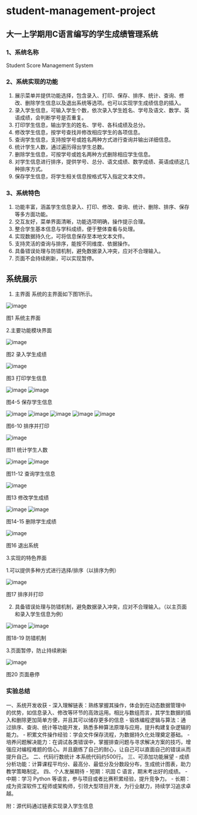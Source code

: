 # student-management-project
## 大一上学期用C语言编写的学生成绩管理系统
### 1、系统名称 
  Student Score Management System
 
### 2、系统实现的功能
  1.	展示菜单并提供功能选择，包含录入、打印、保存、排序、统计、查询、修改、删除学生信息以及退出系统等选项。也可以实现学生成绩信息的插入。
  2.	录入学生信息，可输入学生个数，依次录入学生姓名、学号及语文、数学、英语成绩，会判断学号是否重复。
  3.	打印学生信息，输出学生的姓名、学号、各科成绩及总分。
  4.	修改学生信息，按学号查找并修改相应学生的各项信息。
  5.	查询学生信息，支持按学号或姓名两种方式进行查询并输出详细信息。
  6.	统计学生人数，通过遍历得出学生总数。
  7.	删除学生信息，可按学号或姓名两种方式删除相应学生信息。
  8.	对学生信息进行排序，提供学号、总分、语文成绩、数学成绩、英语成绩这几种排序方式。
  9.	保存学生信息，将学生相关信息按格式写入指定文本文件。
### 3、系统特色
  1.	功能丰富，涵盖学生信息录入、打印、修改、查询、统计、删除、排序、保存等多方面功能。
  2.	交互友好，菜单界面清晰，功能选项明确，操作提示合理。
  3.	整合学生基本信息与学科成绩，便于整体查看与处理。
  4.	实现数据持久化，可将信息保存至本地文本文件。
  5.	支持灵活的查询与排序，能按不同维度、依据操作。
  6.	具备错误处理与防错机制，避免数据录入冲突，应对不合理输入。
  7.	页面不会持续刷新，可以实现暂停。
     
## 系统展示
1. 主界面
系统的主界面如下图1所示。

![image](https://github.com/user-attachments/assets/85ed9b58-5ffc-481d-842d-73c48cbc2ddf)

图1 系统主界面

2.主要功能模块界面

 ![image](https://github.com/user-attachments/assets/13530a0d-ed1d-448a-be50-7b46b3a41011)

图2 录入学生成绩

 ![image](https://github.com/user-attachments/assets/319ef54c-64a7-4443-a71e-e3dbf11c713f)

图3 打印学生信息
 
 ![image](https://github.com/user-attachments/assets/ab8742f7-fa11-47e3-b978-b0cffb6fdd07)
![image](https://github.com/user-attachments/assets/c9620e75-972d-4c58-90f3-e0e793a9b64a)

图4-5 保存学生信息
 
![image](https://github.com/user-attachments/assets/aeff6f5d-a751-49d4-a183-4092ef73db39)
 ![image](https://github.com/user-attachments/assets/800dcbb1-3f3e-4c08-b6b5-f83ca411f8b8)
![image](https://github.com/user-attachments/assets/dc0cb665-e3b3-4b6e-8498-d092190e72f8)
![image](https://github.com/user-attachments/assets/946d7cd3-d294-4890-9f15-d6cc7440d021)
![image](https://github.com/user-attachments/assets/29052a74-b9f8-473d-b064-e89627be64df)

图6-10 排序并打印

 ![image](https://github.com/user-attachments/assets/1ce39229-8fec-427e-af8b-87533e6495c0)

图11 统计学生人数

 ![image](https://github.com/user-attachments/assets/8a292d19-fd9f-4d2f-94e1-55385548e131)
![image](https://github.com/user-attachments/assets/df192d2b-d2b1-46fa-bf4d-353ec880a4f3)
 
图11-12 查询学生信息

 ![image](https://github.com/user-attachments/assets/141447b4-2c94-4a61-86a9-4f387e4d0965)

图13 修改学生成绩

 ![image](https://github.com/user-attachments/assets/d0e67a0f-4b02-4d6f-aff4-0fba9fc30a9e)
 ![image](https://github.com/user-attachments/assets/52f3b8d9-939e-4be1-81e9-bc163510e0a6)

图14-15 删除学生成绩

 ![image](https://github.com/user-attachments/assets/aa3108f8-0306-4888-9aa6-292b0d71b4fb)

图16 退出系统

3.实现的特色界面

  1.可以提供多种方式进行选择/排序（以排序为例）
 
 ![image](https://github.com/user-attachments/assets/9d8029f7-a6ce-42d2-9df1-fd84e3740a18)

  图17 排序并打印
 
  2. 具备错误处理与防错机制，避免数据录入冲突，应对不合理输入。（以主页面和录入学生信息为例）
  
 ![image](https://github.com/user-attachments/assets/b09d672f-283e-488a-abc5-7228baefc2fa)
![image](https://github.com/user-attachments/assets/3a22c8c1-e26f-4389-9b80-68d69dc6ff4f)

图18-19 防错机制
	
 3.页面暂停，防止持续刷新
 
 ![image](https://github.com/user-attachments/assets/5dac8410-90c5-4ded-ad8a-69372d92a9c3)

图20 页面悬停

### 实验总结
  一、系统开发收获
    - 深入理解链表：熟练掌握其操作，体会到在动态数据管理中的优势，如信息录入、修改等环节的高效运用。相比与数组而言，其学生数据的插入和删除更加简单方便，并且其可以储存更多的信息
    - 锻炼编程逻辑与算法：通过排序、查询、统计等功能开发，熟悉多种算法原理与应用，提升构建复杂逻辑的能力。
    - 积累文件操作经验：学会文件保存流程，为数据持久化处理奠定基础。
    - 培养问题解决能力：在调试各类错误中，掌握排查问题与寻求解决方案的技巧，增强应对编程难题的信心。并且磨练了自己的耐心，让自己可以直面自己的错误从而提升自己。
   二、代码行数统计
    本系统代码约500行。
  三、可添加功能展望
    - 成绩分析功能：计算课程平均分、最高分、最低分及分数段分布，生成统计图表，助力教学策略制定。
  四、个人发展期待
    - 短期：巩固 C 语言，期末考出好的成绩。 
    - 中期：学习 Python 等语言，参与项目或者比赛积累经验，提升竞争力。
    - 长期：成为资深软件工程师或架构师，引领大型项目开发，为行业献力，持续学习追求卓越。

附：源代码通过链表实现录入学生信息

